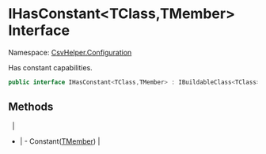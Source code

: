 # IHasConstant&lt;TClass,TMember&gt; Interface

Namespace: [CsvHelper.Configuration](/api/CsvHelper.Configuration)

Has constant capabilities.

```cs
public interface IHasConstant<TClass,TMember> : IBuildableClass<TClass>
```

## Methods
&nbsp; | &nbsp;
- | -
Constant([TMember](/api/CsvHelper.Configuration/TMember)) | 
